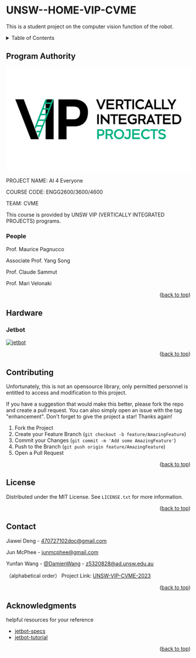 # UNSW--HOME-VIP-CVME
This is a student project on the computer vision function of the robot.

<!-- TABLE OF CONTENTS -->
<details>
  <summary>Table of Contents</summary>
  <ol>
    <li>
      <a href="#program-authority">Program Authority</a>
      <ul>
        <li><a href="#people">People</a></li>
      </ul>
    </li>
    <li>
      <a href="#hardware">Hardware</a>
      <ul>
        <li><a href="#jetbot">Jetbot</a></li>
      </ul>
    </li>
    <li><a href="#contributing">Contributing</a></li>
    <li><a href="#license">License</a></li>
    <li><a href="#contact">Contact</a></li>
    <li><a href="#acknowledgments">Acknowledgments</a></li>
  </ol>
</details>

<!-- PROGRAM AUTHORITY -->
## Program Authority

[![logo][vip-logo]](https://www.challeng.unsw.edu.au/challeng-projects/ai-4-everyone)

PROJECT NAME:  AI 4 Everyone

COURSE CODE:   ENGG2600/3600/4600

TEAM:          CVME

This course is provided by UNSW VIP (VERTICALLY INTEGRATED PROJECTS) programs.

### People
Prof. Maurice Pagnucco

Associate Prof. Yang Song

Prof. Claude Sammut

Prof. Mari Velonaki


<p align="right">(<a href="#readme-top">back to top</a>)</p>



<!-- HARDWARE -->
## Hardware

### Jetbot
[![jetbot][jetbot-figure]](https://github.com/NVIDIA-AI-IOT/jetbot/tree/master)


<p align="right">(<a href="#readme-top">back to top</a>)</p>

<!-- CONTRIBUTING -->
## Contributing

Unfortunately, this is not an opensource library, only permitted personnel is entitled to access and modification to this project.

If you have a suggestion that would make this better, please fork the repo and create a pull request. You can also simply open an issue with the tag "enhancement".
Don't forget to give the project a star! Thanks again!

1. Fork the Project
2. Create your Feature Branch (`git checkout -b feature/AmazingFeature`)
3. Commit your Changes (`git commit -m 'Add some AmazingFeature'`)
4. Push to the Branch (`git push origin feature/AmazingFeature`)
5. Open a Pull Request

<p align="right">(<a href="#readme-top">back to top</a>)</p>



<!-- LICENSE -->
## License

Distributed under the MIT License. See `LICENSE.txt` for more information.

<p align="right">(<a href="#readme-top">back to top</a>)</p>



<!-- CONTACT -->
## Contact

Jiawei Deng - 470727102doc@gmail.com

Jun McPhee  - junmcphee@gmail.com

Yunfan Wang - [@DamienWang](https://hcibodi.org/1144-2/) - z5320828@ad.unsw.edu.au

（alphabetical order）
Project Link: [UNSW-VIP-CVME-2023](https://github.com/Fociire/UNSW--HOME-VIP-CVME)

<p align="right">(<a href="#readme-top">back to top</a>)</p>



<!-- ACKNOWLEDGMENTS -->
## Acknowledgments

helpful resources for your reference
* [jetbot-specs](https://jetbot.org/master/hardware_setup.html)
* [jetbot-tutorial](https://github.com/NVIDIA-AI-IOT/jetbot)


<p align="right">(<a href="#readme-top">back to top</a>)</p>



[jetbot-figure]: https://raw.githubusercontent.com/wiki/NVIDIA-AI-IOT/jetbot/images/jetson-jetbot-illustration_1600x1260.png
[vip-logo]: images/vip-logo.png
   
